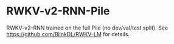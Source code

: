 # RWKV-v2-RNN-Pile
RWKV-v2-RNN trained on the full Pile (no dev/val/test split). See https://github.com/BlinkDL/RWKV-LM for details.
